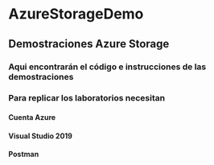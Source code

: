 # AzureStorageDemo
## Demostraciones Azure Storage


### Aqui encontrarán el código e instrucciones de las demostraciones
### Para replicar los laboratorios necesitan 

#### Cuenta Azure 
#### Visual Studio 2019
#### Postman
